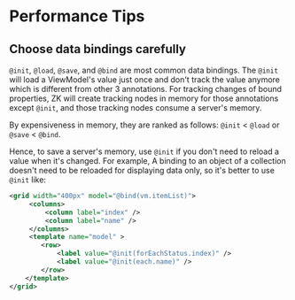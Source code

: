 # Performance Tips

## Choose data bindings carefully

`@init`, `@load`, `@save`, and `@bind` are most common data bindings.  The `@init` will load a ViewModel's value just once and don't track the value anymore which is different from other 3 annotations. For tracking changes of bound properties, ZK will create tracking nodes in memory for those annotations except `@init`, and those tracking nodes consume a server's memory.

By expensiveness in memory, they are ranked as follows: `@init` < `@load` or `@save` < `@bind`.

Hence, to save a server's memory, use `@init` if you don't need to reload a value when it's changed. For example, A binding to an object of a collection doesn't need to be reloaded for displaying data only, so it's better to use `@init` like:

```xml
<grid width="400px" model="@bind(vm.itemList)">
     <columns>
         <column label="index" />
         <column label="name" />
     </columns>
     <template name="model" >
        <row>
            <label value="@init(forEachStatus.index)" />
            <label value="@init(each.name)" />
        </row>
    </template>
</grid>

```


